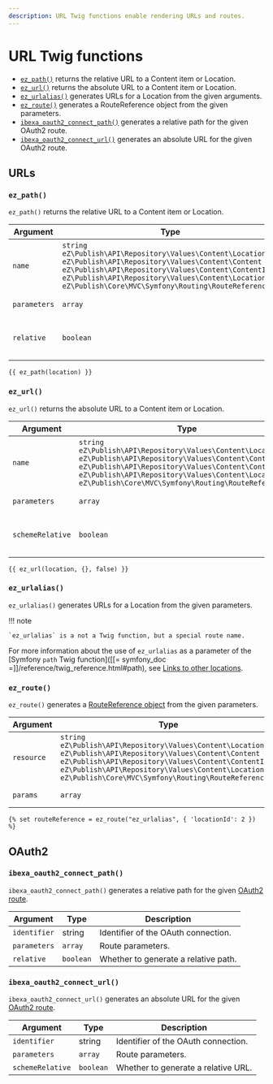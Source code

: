 ```yaml
---
description: URL Twig functions enable rendering URLs and routes.
---
```


# URL Twig functions

- [`ez_path()`](#ez_path) returns the relative URL to a Content item or Location.
- [`ez_url()`](#ez_url) returns the absolute URL to a Content item or Location.
- [`ez_urlalias()`](#ez_urlalias) generates URLs for a Location from the given arguments.
- [`ez_route()`](#ez_route)  generates a RouteReference object from the given parameters.
- [`ibexa_oauth2_connect_path()`](#ibexa_oauth2_connect_path) generates a relative path for the given OAuth2 route.
- [`ibexa_oauth2_connect_url()`](#ibexa_oauth2_connect_url) generates an absolute URL for the given OAuth2 route.

## URLs

### `ez_path()`

`ez_path()` returns the relative URL to a Content item or Location.

|Argument|Type|Description|
|------|------|------|
|`name`|`string`</br>`eZ\Publish\API\Repository\Values\Content\Location`</br>`eZ\Publish\API\Repository\Values\Content\Content`</br>`eZ\Publish\API\Repository\Values\Content\ContentInfo`</br>`eZ\Publish\API\Repository\Values\Content\Location`</br>`eZ\Publish\Core\MVC\Symfony\Routing\RouteReference`|The name of the route, Location or Content.|
|`parameters`|`array`|Route parameters.|
|`relative`|`boolean`|Whether to generate a relative path.|

``` html+twig
{{ ez_path(location) }}
```

### `ez_url()`

`ez_url()` returns the absolute URL to a Content item or Location.

|Argument|Type|Description|
|------|------|------|
|`name`|`string`</br>`eZ\Publish\API\Repository\Values\Content\Location`</br>`eZ\Publish\API\Repository\Values\Content\Content`</br>`eZ\Publish\API\Repository\Values\Content\ContentInfo`</br>`eZ\Publish\API\Repository\Values\Content\Location`</br>`eZ\Publish\Core\MVC\Symfony\Routing\RouteReference`|The name of the route, Location or Content.|
|`parameters`|`array`|Route parameters.|
|`schemeRelative`|`boolean`|Whether to generate a relative URL.|

``` html+twig
{{ ez_url(location, {}, false) }}
```

### `ez_urlalias()`

`ez_urlalias()` generates URLs for a Location from the given parameters.

!!! note

    `ez_urlalias` is a not a Twig function, but a special route name.

For more information about the use of `ez_urlalias` as a parameter of the [Symfony `path` Twig function]([[= symfony_doc =]]/reference/twig_reference.html#path), see [Links to other locations](../urls_and_routes.md).

### `ez_route()`

`ez_route()` generates a [RouteReference object](../urls_and_routes.md#routereference) from the given parameters.

|Argument|Type|Description|
|------|------|------|
|`resource`|`string`</br>`eZ\Publish\API\Repository\Values\Content\Location`</br>`eZ\Publish\API\Repository\Values\Content\Content`</br>`eZ\Publish\API\Repository\Values\Content\ContentInfo`</br>`eZ\Publish\API\Repository\Values\Content\Location`</br>`eZ\Publish\Core\MVC\Symfony\Routing\RouteReference`|Resource or route name.|
|`params`|`array`|Route parameters.|

``` html+twig
{% set routeReference = ez_route("ez_urlalias", { 'locationId': 2 }) %}
```

## OAuth2

### `ibexa_oauth2_connect_path()`

`ibexa_oauth2_connect_path()` generates a relative path for the given [OAuth2 route](../../user_management/oauth.md).

|Argument|Type|Description|
|------|------|------|
|`identifier`|string|Identifier of the OAuth connection.|
|`parameters`|`array`|Route parameters.|
|`relative`|`boolean`|Whether to generate a relative path.|

### `ibexa_oauth2_connect_url()`

`ibexa_oauth2_connect_url()` generates an absolute URL for the given [OAuth2 route](../../user_management/oauth.md).

|Argument|Type|Description|
|------|------|------|
|`identifier`|string|Identifier of the OAuth connection.|
|`parameters`|`array`|Route parameters.|
|`schemeRelative`|`boolean`|Whether to generate a relative URL.|

